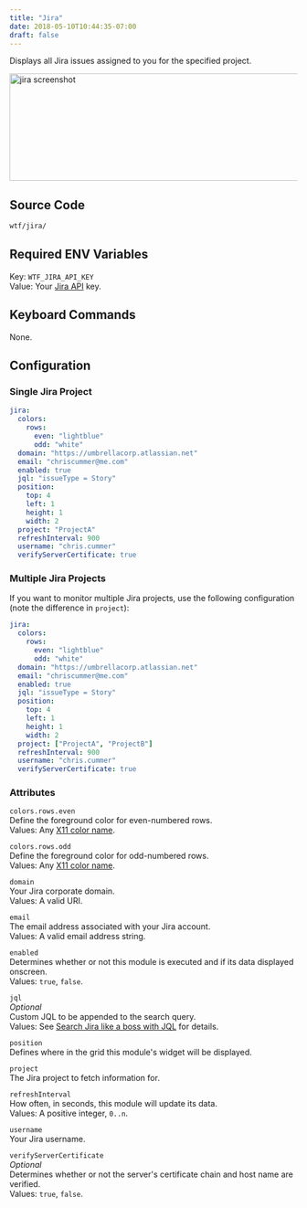 ```yaml
---
title: "Jira"
date: 2018-05-10T10:44:35-07:00
draft: false
---
```


Displays all Jira issues assigned to you for the specified project.

<img src="/imgs/modules/jira.png" width="640" height="188" alt="jira screenshot" />

## Source Code

```bash
wtf/jira/
```

## Required ENV Variables

<span class="caption">Key:</span> `WTF_JIRA_API_KEY` <br />
<span class="caption">Value:</span> Your <a href="https://confluence.atlassian.com/cloud/api-tokens-938839638.html">Jira API</a> key.

## Keyboard Commands

None.

## Configuration

### Single Jira Project

```yaml
jira:
  colors:
    rows:
      even: "lightblue"
      odd: "white"
  domain: "https://umbrellacorp.atlassian.net"
  email: "chriscummer@me.com"
  enabled: true
  jql: "issueType = Story"
  position:
    top: 4
    left: 1
    height: 1
    width: 2
  project: "ProjectA"
  refreshInterval: 900
  username: "chris.cummer"
  verifyServerCertificate: true
```

### Multiple Jira Projects

If you want to monitor multiple Jira projects, use the following
configuration (note the difference in `project`):

```yaml
jira:
  colors:
    rows:
      even: "lightblue"
      odd: "white"
  domain: "https://umbrellacorp.atlassian.net"
  email: "chriscummer@me.com"
  enabled: true
  jql: "issueType = Story"
  position:
    top: 4
    left: 1
    height: 1
    width: 2
  project: ["ProjectA", "ProjectB"]
  refreshInterval: 900
  username: "chris.cummer"
  verifyServerCertificate: true
```

### Attributes

`colors.rows.even` <br />
Define the foreground color for even-numbered rows. <br />
Values: Any <a href="https://en.wikipedia.org/wiki/X11_color_names">X11
color name</a>.

`colors.rows.odd` <br />
Define the foreground color for odd-numbered rows. <br />
Values: Any <a href="https://en.wikipedia.org/wiki/X11_color_names">X11
color name</a>.

`domain` <br />
Your Jira corporate domain. <br />
Values: A valid URI.

`email` <br />
The email address associated with your Jira account. <br />
Values: A valid email address string.

`enabled` <br />
Determines whether or not this module is executed and if its data displayed onscreen. <br />
Values: `true`, `false`.

`jql` <br />
_Optional_ <br />
Custom JQL to be appended to the search query. <br />
Values: See <a href="https://confluence.atlassian.com/jiracore/blog/2015/07/search-jira-like-a-boss-with-jql">Search Jira like a boss with JQL</a> for details.

`position` <br />
Defines where in the grid this module's widget will be displayed. <br />

`project` <br />
The Jira project to fetch information for. <br />

`refreshInterval` <br />
How often, in seconds, this module will update its data. <br />
Values: A positive integer, `0..n`.

`username` <br />
Your Jira username. <br />

`verifyServerCertificate` <br />
_Optional_ <br />
Determines whether or not the server's certificate chain and host name are verified. <br />
Values: `true`, `false`.
